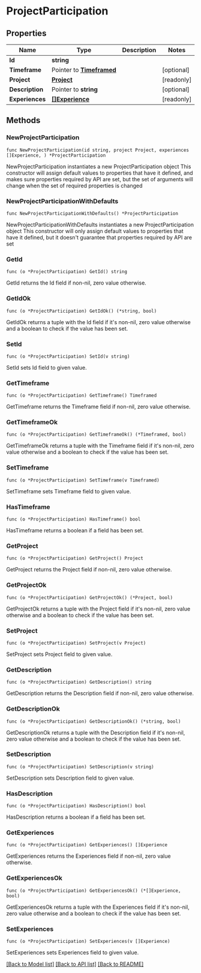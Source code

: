 # ProjectParticipation

## Properties

Name | Type | Description | Notes
------------ | ------------- | ------------- | -------------
**Id** | **string** |  | 
**Timeframe** | Pointer to [**Timeframed**](Timeframed.md) |  | [optional] 
**Project** | [**Project**](Project.md) |  | [readonly] 
**Description** | Pointer to **string** |  | [optional] 
**Experiences** | [**[]Experience**](Experience.md) |  | [readonly] 

## Methods

### NewProjectParticipation

`func NewProjectParticipation(id string, project Project, experiences []Experience, ) *ProjectParticipation`

NewProjectParticipation instantiates a new ProjectParticipation object
This constructor will assign default values to properties that have it defined,
and makes sure properties required by API are set, but the set of arguments
will change when the set of required properties is changed

### NewProjectParticipationWithDefaults

`func NewProjectParticipationWithDefaults() *ProjectParticipation`

NewProjectParticipationWithDefaults instantiates a new ProjectParticipation object
This constructor will only assign default values to properties that have it defined,
but it doesn't guarantee that properties required by API are set

### GetId

`func (o *ProjectParticipation) GetId() string`

GetId returns the Id field if non-nil, zero value otherwise.

### GetIdOk

`func (o *ProjectParticipation) GetIdOk() (*string, bool)`

GetIdOk returns a tuple with the Id field if it's non-nil, zero value otherwise
and a boolean to check if the value has been set.

### SetId

`func (o *ProjectParticipation) SetId(v string)`

SetId sets Id field to given value.


### GetTimeframe

`func (o *ProjectParticipation) GetTimeframe() Timeframed`

GetTimeframe returns the Timeframe field if non-nil, zero value otherwise.

### GetTimeframeOk

`func (o *ProjectParticipation) GetTimeframeOk() (*Timeframed, bool)`

GetTimeframeOk returns a tuple with the Timeframe field if it's non-nil, zero value otherwise
and a boolean to check if the value has been set.

### SetTimeframe

`func (o *ProjectParticipation) SetTimeframe(v Timeframed)`

SetTimeframe sets Timeframe field to given value.

### HasTimeframe

`func (o *ProjectParticipation) HasTimeframe() bool`

HasTimeframe returns a boolean if a field has been set.

### GetProject

`func (o *ProjectParticipation) GetProject() Project`

GetProject returns the Project field if non-nil, zero value otherwise.

### GetProjectOk

`func (o *ProjectParticipation) GetProjectOk() (*Project, bool)`

GetProjectOk returns a tuple with the Project field if it's non-nil, zero value otherwise
and a boolean to check if the value has been set.

### SetProject

`func (o *ProjectParticipation) SetProject(v Project)`

SetProject sets Project field to given value.


### GetDescription

`func (o *ProjectParticipation) GetDescription() string`

GetDescription returns the Description field if non-nil, zero value otherwise.

### GetDescriptionOk

`func (o *ProjectParticipation) GetDescriptionOk() (*string, bool)`

GetDescriptionOk returns a tuple with the Description field if it's non-nil, zero value otherwise
and a boolean to check if the value has been set.

### SetDescription

`func (o *ProjectParticipation) SetDescription(v string)`

SetDescription sets Description field to given value.

### HasDescription

`func (o *ProjectParticipation) HasDescription() bool`

HasDescription returns a boolean if a field has been set.

### GetExperiences

`func (o *ProjectParticipation) GetExperiences() []Experience`

GetExperiences returns the Experiences field if non-nil, zero value otherwise.

### GetExperiencesOk

`func (o *ProjectParticipation) GetExperiencesOk() (*[]Experience, bool)`

GetExperiencesOk returns a tuple with the Experiences field if it's non-nil, zero value otherwise
and a boolean to check if the value has been set.

### SetExperiences

`func (o *ProjectParticipation) SetExperiences(v []Experience)`

SetExperiences sets Experiences field to given value.



[[Back to Model list]](../README.md#documentation-for-models) [[Back to API list]](../README.md#documentation-for-api-endpoints) [[Back to README]](../README.md)


